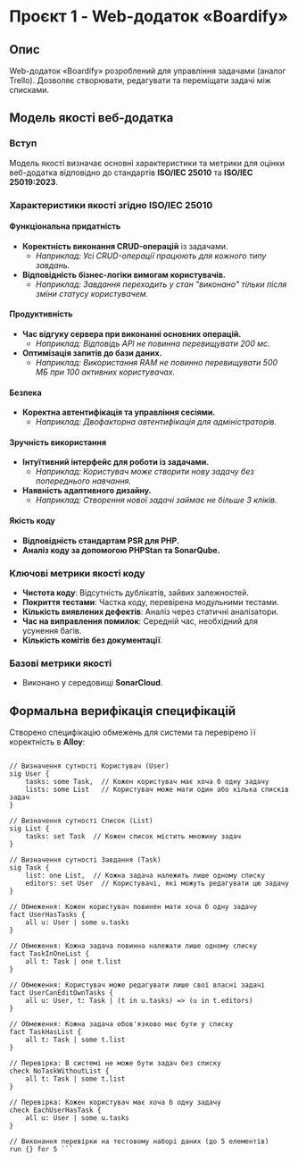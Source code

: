 # Проєкт 1 - Web-додаток «Boardify»

## Опис
Web-додаток «Boardify» розроблений для управління задачами (аналог Trello). Дозволяє створювати, редагувати та переміщати задачі між списками.

## Модель якості веб-додатка

### Вступ
Модель якості визначає основні характеристики та метрики для оцінки веб-додатка відповідно до стандартів **ISO/IEC 25010** та **ISO/IEC 25019:2023**.

### Характеристики якості згідно ISO/IEC 25010

#### **Функціональна придатність**
- **Коректність виконання CRUD-операцій** із задачами.
  - *Наприклад: Усі CRUD-операції працюють для кожного типу завдань.*
- **Відповідність бізнес-логіки вимогам користувачів.**
  - *Наприклад: Завдання переходить у стан "виконано" тільки після зміни статусу користувачем.*

#### **Продуктивність**
- **Час відгуку сервера при виконанні основних операцій.**
  - *Наприклад: Відповідь API не повинна перевищувати 200 мс.*
- **Оптимізація запитів до бази даних.**
  - *Наприклад: Використання RAM не повинно перевищувати 500 МБ при 100 активних користувачах.*

#### **Безпека**
- **Коректна автентифікація та управління сесіями.**
  - *Наприклад: Двофакторна автентифікація для адміністраторів.*

#### **Зручність використання**
- **Інтуїтивний інтерфейс для роботи із задачами.**
  - *Наприклад: Користувач може створити нову задачу без попереднього навчання.*
- **Наявність адаптивного дизайну.**
  - *Наприклад: Створення нової задачі займає не більше 3 кліків.*

#### **Якість коду**
- **Відповідність стандартам PSR для PHP.**
- **Аналіз коду за допомогою PHPStan та SonarQube.**

### Ключові метрики якості коду
- **Чистота коду**: Відсутність дублікатів, зайвих залежностей.
- **Покриття тестами**: Частка коду, перевірена модульними тестами.
- **Кількість виявлених дефектів**: Аналіз через статичні аналізатори.
- **Час на виправлення помилок**: Середній час, необхідний для усунення багів.
- **Кількість комітів без документації**.

### Базові метрики якості
- Виконано у середовищі **SonarCloud**.

## Формальна верифікація специфікацій
Створено специфікацію обмежень для системи та перевірено її коректність в **Alloy**:


``` module TaskManagement

// Визначення сутності Користувач (User)
sig User {
    tasks: some Task,  // Кожен користувач має хоча б одну задачу
    lists: some List   // Користувач може мати один або кілька списків задач
}

// Визначення сутності Список (List)
sig List {
    tasks: set Task  // Кожен список містить множину задач
}

// Визначення сутності Завдання (Task)
sig Task {
    list: one List,  // Кожна задача належить лише одному списку
    editors: set User  // Користувачі, які можуть редагувати цю задачу
}

// Обмеження: Кожен користувач повинен мати хоча б одну задачу
fact UserHasTasks {
    all u: User | some u.tasks
}

// Обмеження: Кожна задача повинна належати лише одному списку
fact TaskInOneList {
    all t: Task | one t.list
}

// Обмеження: Користувач може редагувати лише свої власні задачі
fact UserCanEditOwnTasks {
    all u: User, t: Task | (t in u.tasks) => (u in t.editors)
}

// Обмеження: Кожна задача обов'язково має бути у списку
fact TaskHasList {
    all t: Task | some t.list
}

// Перевірка: В системі не може бути задач без списку
check NoTaskWithoutList {
    all t: Task | some t.list
}

// Перевірка: Кожен користувач має хоча б одну задачу
check EachUserHasTask {
    all u: User | some u.tasks
}

// Виконання перевірки на тестовому наборі даних (до 5 елементів)
run {} for 5 ```

